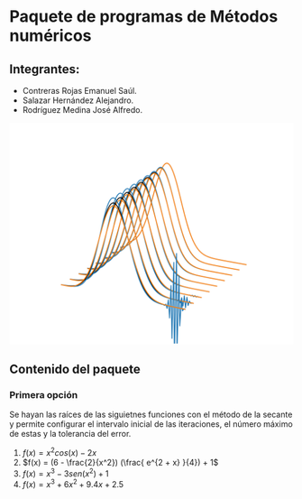 # Paquete de programas de Métodos numéricos

## Integrantes:

- Contreras Rojas Emanuel Saúl.
- Salazar Hernández Alejandro.
- Rodríguez Medina José Alfredo.

![Portada](Portada.png)

## Contenido del paquete

### Primera opción

Se hayan las raíces de las siguietnes funciones con el método de la secante y permite configurar el intervalo inicial de las iteraciones, el número máximo de estas y la tolerancia del error.

1. $f(x) = x^2 cos(x) - 2x$
2. $f(x) = (6 - \frac{2}{x^2}) (\frac{ e^{2 + x} }{4}) + 1$
3. $f(x) = x^3 - 3 sen( x^2 ) + 1$
4. $f(x) = x^3 + 6x^2 + 9.4x +2.5$
